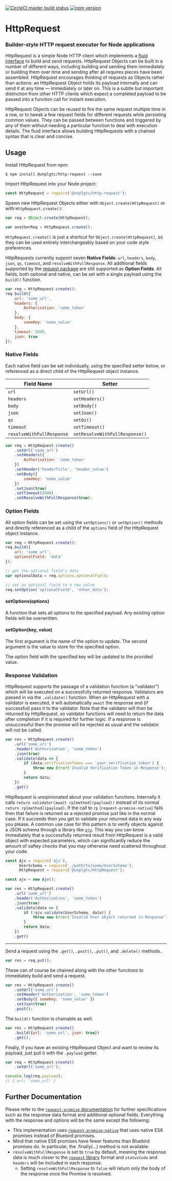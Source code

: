 [![CircleCI master build status](https://img.shields.io/circleci/project/github/unplgtc/HttpRequest/master.svg?label=master&logo=circleci)](https://circleci.com/gh/unplgtc/HttpRequest/tree/master)
[![npm version](https://img.shields.io/npm/v/@unplgtc/http-request.svg)](https://www.npmjs.com/package/@unplgtc/http-request)

# HttpRequest

### Builder-style HTTP request executor for Node applications

HttpRequest is a simple Node HTTP client which implements a [fluid interface](https://en.wikipedia.org/wiki/Fluent_interface) to build and send requests. HttpRequest Objects can be built in a number of different ways, including building and sending them immediately or building them over time and sending after all requires pieces have been assembled. HttpRequest encourages thinking of requests as Objects rather than actions: an HttpRequest Object holds its payload internally and can send it at any time — immediately or later on. This is a subtle but important distinction from other HTTP clients which expect a completed payload to be passed into a function call for instant execution.

HttpRequest Objects can be reused to fire the same request multiple time in a row, or to tweak a few request fields for different requests while persisting common values. They can be passed between functions and triggered by any of them without needing a particular function to deal with execution details. The fluid interface allows building HttpRequests with a chained syntax that is clear and concise.

## Usage

Install HttpRequest from npm:

```
$ npm install @unplgtc/http-request --save
```

Import HttpRequest into your Node project:

```js
const HttpRequest = require('@unplgtc/http-request');
```

Spawn new HttpRequest Objects either with `Object.create(HttpRequest)` or with `HttpRequest.create()`:

```js
var req = Object.create(HttpRequest);

var anotherReq = HttpRequest.create();
```

`HttpRequest.create()` is just a shortcut for `Object.create(HttpRequest)`, so they can be used entirely interchangeably based on your code style preferences.

HttpRequests currently support seven **Native Fields**: `url`, `headers`, `body`, `json`, `qs`, `timeout`, and `resolveWithFullResponse`. All additional fields supported by the [request package](https://www.npmjs.com/package/request) are still supported as **Option Fields**. All fields, both optional and native, can be set with a single payload using the `build()` function.

```js
var req = HttpRequest.create();
req.build({
	url: 'some_url',
	headers: {
		Authorization: 'some_token'
	},
	body: {
		someKey: 'some_value'
	},
	timeout: 5000,
	json: true
});
```

### Native Fields

Each native field can be set individually, using the specified setter below, or referenced as a direct child of the HttpRequest object instance.

| Field Name                | Setter                         |
| ------------------------- | ------------------------------ |
| `url`                     | `setUrl()`                     |
| `headers`                 | `setHeaders()`                 |
| `body`                    | `setBody()`                    |
| `json`                    | `setJson()`                    |
| `qs`                      | `setQs()`                      |
| `timeout`                 | `setTimeout()`                 |
| `resolveWithFullResponse` | `setResolveWithFullResponse()` |

```js
var req = HttpRequest.create()
	.setUrl('some_url')
	.setHeaders({
		Authorization: 'some_token'
	})
	.setHeader('headerTitle', 'header_value')
	.setBody({
		someKey: 'some_value'
	})
	.setJson(true)
	.setTimeout(3000)
	.setResolveWithFullResponse(true);
```

### Option Fields

All option fields can be set using the `setOptions()` or `setOption()` methods and directly referenced as a child of the `options` field of the HttpRequest object instance.

```js
var req = HttpRequest.create();
req.build({
	url: 'some_url',
	optionalField: 'data'
});

// get the optional field's data
var optionalData = req.options.optionalField;

// set an optional field to a new value
req.setOption('optionalField', 'other_data');
```

#### setOptions(options)

A function that sets all options to the specified payload. Any existing option fields will be overwritten.

#### setOption(key, value)

The first argument is the name of the option to update. The second argument is the value to store for the specified option.

The option field with the specified key will be updated to the provided value.

### Response Validation

HttpRequest supports the passage of a validation function (a "validator") which will be executed on a successfully returned response. Validators are passed in via the `.validate()` function. When an HttpRequest with a validator is executed, it will automatically `await` the response and (if successful) pass it to the validator. Note that the validator will then be returned by HttpRequest, so validator functions will need to return the data after completion if it is required for further logic. If a response is unsuccessful then the promise will be rejected as usual and the validator will not be called.

```js
var res = HttpRequest.create()
    .url('some_url')
    .header('Authorization', 'some_token')
    .json(true)
    .validate(data => {
        if (data.verificationToken === 'your_verification_token') {
        	throw new Error('Invalid Verification Token in Response');
        }
        return data;
    })
    .get()
```

HttpRequest is unopinionated about your validation functions. Internally it calls `return validator(await rp[method](payload))` instead of its normal `return rp[method](payload)`. If the call to `rp` (`request-promise-native`) fails then that failure is returned as a rejected promise just like in the normal case. If it succeeds then you get to validate your returned data in any way you please. A common use case for this pattern is to verify objects against a JSON schema through a library like [`ajv`](https://github.com/epoberezkin/ajv). This way you can know immediately that a successfully returned result from HttpRequest is a valid object with expected parameters, which can significantly reduce the amount of saftey checks that you may otherwise need scattered throughout your code.

```js
const Ajv = require('ajv'),
      UserSchema = require('./path/to/some/UserSchema'),
      HttpRequest = require('@unplgtc/HttpRequest');

const ajv = new Ajv();

var res = HttpRequest.create()
    .url('some_url')
    .header('Authorization', 'some_token')
    .json(true)
    .validate(data => {
		if (!ajv.validate(UserSchema, data)) {
			throw new Error('Invalid User object returned in Response');
		}
        return data;
    })
    .get()
```

---

Send a request using the `.get()`, `.post()`, `.put()`, and `.delete()` methods.

```js
var res = req.put();
```

These can of course be chained along with the other functions to immediately build and send a request.

```js
var res = HttpRequest.create()
	.setUrl('some_url')
	.setHeader('Authorization', 'some_token')
	.setBody({ someKey: 'some_value' })
	.setJson(true)
	.post();
```

The `build()` function is chainable as well.

```js
var res = HttpRequest.create()
	.build({url: 'some_url', json: true})
	.get();
```

Finally, if you have an existing HttpRequest Object and want to review its payload, just pull it with the `.payload` getter.

```js
var req = HttpRequest.create()
	.setUrl('some_url');

console.log(req.payload);
// { url: 'some_url' }
```

## Further Documentation

Please refer to the [`request-promise` documentation](https://www.npmjs.com/package/request-promise) for further specifications such as the response data format and additional optional fields. Everything with the response and options will be the same except the following:

- This implementation uses [`request-promise-native`](https://www.npmjs.com/package/request-promise-native) that uses native ES6 promises instead of Bluebird promises.
- Mind that native ES6 promises have fewer features than Bluebird promises do. In particular, the .finally(...) method is not available.
- `resolveWithFullResponse` is set to `true` by default, meaning the response data is much closer to the [`request` library](https://www.npmjs.com/package/request) format and `statusCode` and `headers` will be included in each response.
    - Setting `resolveWithFullResponse` to `false` will return only the body of the response once the Promise is resolved. 

